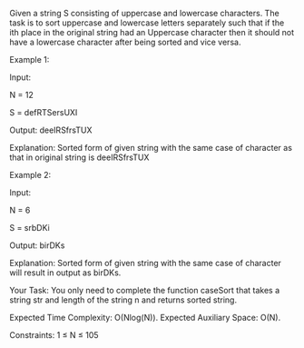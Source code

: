 Given a string S consisting of uppercase and lowercase characters. 
The task is to sort uppercase and lowercase letters separately such that if the ith place in the original string had an Uppercase character then it should not have a lowercase character after being sorted and vice versa.

Example 1:

Input:

N = 12

S = defRTSersUXI

Output: deeIRSfrsTUX

Explanation: Sorted form of given string
with the same case of character as that
in original string is deeIRSfrsTUX


Example 2:

Input:

N = 6

S = srbDKi

Output: birDKs

Explanation: Sorted form of given string
with the same case of character will
result in output as birDKs.



Your Task:
You only need to complete the function caseSort that takes a string str and length of the string n and returns sorted string.

Expected Time Complexity: O(Nlog(N)).
Expected Auxiliary Space: O(N).

Constraints:
1 ≤ N ≤ 105
